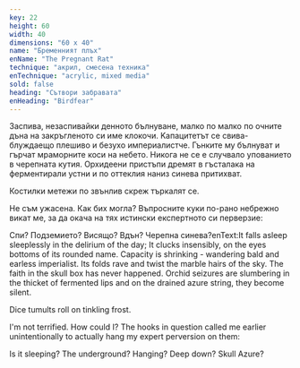 ```yaml
---
key: 22
height: 60
width: 40
dimensions: "60 x 40"
name: "Бременният плъх"
enName: "The Pregnant Rat"
technique: "акрил, смесена техника"
enTechnique: "acrylic, mixed media"
sold: false
heading: "Сътвори забравата"
enHeading: "Birdfear"
---
```

Заспива, незаспивайки денното бълнуване, малко по малко по очните дъна на закръгленото си име клокочи. Kапацитетът се свива- блуждаещо плешиво и безухо империалистче. Гънките му бълнуват и гърчат мраморните коси на небето. Никога не се е случвало упованието в черепната кутия. Oрхидеени пристъпи дремят в гъсталака на ферментирали устни и по оттеклия наниз синева притихват.

Костилки метежи по звънлив скреж търкалят се.

Не съм ужасена.
Как бих могла?
Въпросните куки по-рано небрежно викат ме,
за да окача на тях истински експертното си перверзие:

Спи? Подземието? Висящо? Вдън? Черепна синева?enText:It falls asleep sleeplessly in the delirium of the day; It clucks insensibly, on the eyes bottoms of its rounded name. Capacity is shrinking - wandering bald and earless imperialist. Its folds rave and twist the marble hairs of the sky. The faith in the skull box has never happened. Orchid seizures are slumbering in the thicket of fermented lips and on the drained azure string, they become silent.

Dice tumults roll on tinkling frost.

I'm not terrified.
How could I?
The hooks in question called me earlier unintentionally
to actually hang my expert perversion on them:

Is it sleeping? The underground? Hanging? Deep down? Skull Azure?